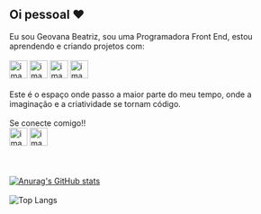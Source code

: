 ## Oi pessoal :heart:

Eu sou Geovana Beatriz, sou uma Programadora Front End, estou aprendendo e criando projetos com:
<br>
<br>
<img width="32" height="32" alt="image" src="https://github.com/user-attachments/assets/aa3b4d6a-2669-426f-862f-9149b44b537a" />
<img width="32" height="32" alt="image" src="https://github.com/user-attachments/assets/ed88ed62-9d30-4f8e-a48d-c46de4262d17" />
<img width="32" height="32" alt="image" src="https://github.com/user-attachments/assets/a61409b0-bf55-4646-a361-7de533c2ec36" />
<img width="32" height="32" alt="image" src="https://github.com/user-attachments/assets/03b40aa9-73d9-47c3-99af-994a1e6b6729" />
<br>
<br>
Este é o espaço onde passo a maior parte do meu tempo, onde a imaginação e a criatividade se tornam código.
<br>
<br>
Se conecte comigo!!
<br>
<a href="https://www.instagram.com/starsyuuri/" target="_blank"><img width="32" height="32" alt="image" src="https://github.com/user-attachments/assets/8644bde8-b5c9-48a3-85f3-dfe153a1a749" /><a/>
<a href="https://www.instagram.com/starsyuuri/" target="_blank"><img width="32" height="32" alt="image" src="https://github.com/user-attachments/assets/85937f2d-0a97-4ab1-8dcd-d953dcf24f83" /><a/>
<br>
<br>
<br>
<br>
[![Anurag's GitHub stats](https://github-readme-stats.vercel.app/api?username=Geovanabf)](https://github.com/anuraghazra/github-readme-stats)
<br>
<br>
![Top Langs](https://github-readme-stats.vercel.app/api/top-langs/?username=Geovanabf&layout=compact)
